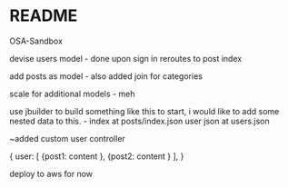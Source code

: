 # README

OSA-Sandbox

devise users model - done upon sign in reroutes to post index

add posts as model - also added join for categories

scale for additional models - meh

use jbuilder to build something like this to start, i would like to add some nested data to this. - index at posts/index.json
user json at users.json

~added custom user controller 

{
  user: [
    {post1: content },
    {post2: content }
  ],
}

deploy to aws for now
